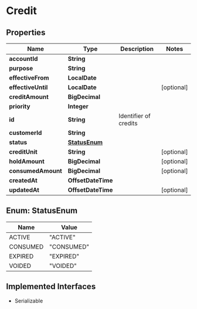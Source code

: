 

# Credit


## Properties

| Name | Type | Description | Notes |
|------------ | ------------- | ------------- | -------------|
|**accountId** | **String** |  |  |
|**purpose** | **String** |  |  |
|**effectiveFrom** | **LocalDate** |  |  |
|**effectiveUntil** | **LocalDate** |  |  [optional] |
|**creditAmount** | **BigDecimal** |  |  |
|**priority** | **Integer** |  |  |
|**id** | **String** | Identifier of credits |  |
|**customerId** | **String** |  |  |
|**status** | [**StatusEnum**](#StatusEnum) |  |  |
|**creditUnit** | **String** |  |  [optional] |
|**holdAmount** | **BigDecimal** |  |  [optional] |
|**consumedAmount** | **BigDecimal** |  |  [optional] |
|**createdAt** | **OffsetDateTime** |  |  |
|**updatedAt** | **OffsetDateTime** |  |  [optional] |



## Enum: StatusEnum

| Name | Value |
|---- | -----|
| ACTIVE | &quot;ACTIVE&quot; |
| CONSUMED | &quot;CONSUMED&quot; |
| EXPIRED | &quot;EXPIRED&quot; |
| VOIDED | &quot;VOIDED&quot; |


## Implemented Interfaces

* Serializable


